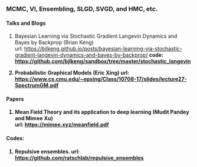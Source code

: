 ### MCMC, VI, Ensembling, SLGD, SVGD, and HMC, etc. 



#### Talks and Blogs

1. Bayesian Learning via Stochastic Gradient Langevin Dynamics and Bayes by Backprop (Brian Keng) <br> 
   url: https://bjlkeng.github.io/posts/bayesian-learning-via-stochastic-gradient-langevin-dynamics-and-bayes-by-backprop/ <b> 
   code: https://github.com/bjlkeng/sandbox/tree/master/stochastic_langevin

2. Probabilistic Graphical Models (Eric Xing) <b> 
   url: https://www.cs.cmu.edu/~epxing/Class/10708-17/slides/lecture27-SpectrumGM.pdf

   
   
   
#### Papers
1. Mean Field Theory and its application to deep learning (Mudit Pandey and Mimee Xu) <br> 
   url: https://mimee.xyz/meanfield.pdf

#### Codes:
1. Repulsive ensembles. url: https://github.com/ratschlab/repulsive_ensembles
